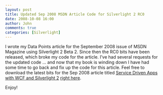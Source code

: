 ```yaml
---
layout: post
title: Updated Sep 2008 MSDN Article Code for Silverlight 2 RC0
date: 2008-10-08 16:00
author: John
comments: true
categories: [Silverlight]
---
```

<p>I wrote my Data Points article for the September 2008 issue of MSDN Magazine using Silverlight 2 Beta 2. Since then the RC0 bits have been released, which broke my code for the article. I&rsquo;ve had several requests for the updated code &hellip; and now that my book is winding down I have had some time to go back and fix up the code for this article. Feel free to download the latest bits for the Sep 2008 article titled <a href="/all/service-driven-apps-with-wcf-and-silverlight-2/">Service Driven Apps with WCF and Silverlight 2</a> <a href="http://images.johnpapa.net/wp-content/uploads/files/downloads/MSDN Mag - 2008-09.rar">right here</a>.</p>
<p>Enjoy!</p>

